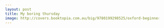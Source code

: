 ```yaml
---
layout: post
title: My boring thursday
image: http://covers.booktopia.com.au/big/9780199298525/oxford-beginner-s-japanese-dictionary.jpg
---
```

